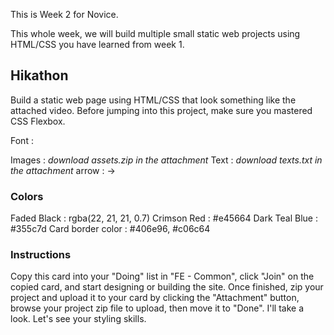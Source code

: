 This is Week 2 for Novice.

This whole week, we will build multiple small static web projects using HTML/CSS you have learned from week 1.

## Hikathon
Build a static web page using HTML/CSS that look something like the attached video. Before jumping into this project, make sure you mastered CSS Flexbox.

Font : <link
      href="https://fonts.googleapis.com/css2?family=Quicksand&display=swap"
      rel="stylesheet"
    />

Images : *download assets.zip in the attachment*
Text : *download texts.txt in the attachment*
arrow : &#8594;

### Colors
Faded Black : rgba(22, 21, 21, 0.7)
Crimson Red : #e45664
Dark Teal Blue : #355c7d
Card border color : #406e96, #c06c64

### Instructions 
Copy this card into your "Doing" list in "FE - Common", click "Join" on the copied card, and start designing or building the site. Once finished, zip your project and upload it to your card by clicking the "Attachment" button, browse your project zip file to upload, then move it to "Done". I'll take a look. Let's see your styling skills.